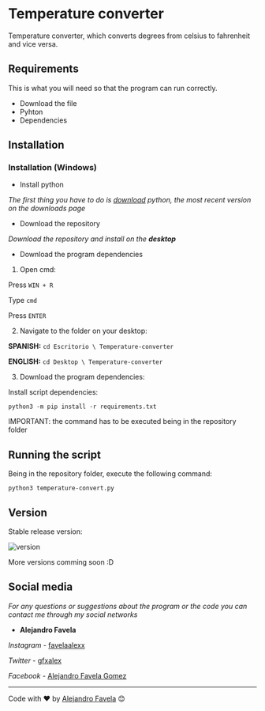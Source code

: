 # Temperature converter

Temperature converter, which converts degrees from celsius to fahrenheit and vice versa.

## Requirements 

This is what you will need so that the program can run correctly.

* Download the file
* Pyhton 
* Dependencies 

## Installation

### Installation (Windows)

* Install python 

_The first thing you have to do is [download](https://www.python.org/downloads/) python, the most recent version on the downloads page_

* Download the repository

_Download the repository and install on the __desktop___

* Download the program dependencies

1. Open cmd:

Press `WIN + R`

Type `cmd`

Press `ENTER`

2. Navigate to the folder on your desktop:

__SPANISH:__ `cd Escritorio \ Temperature-converter`

__ENGLISH:__ `cd Desktop \ Temperature-converter`

3. Download the program dependencies:

Install script dependencies:

    python3 -m pip install -r requirements.txt
IMPORTANT:  the command has to be executed being in the repository folder

## Running the script 

Being in the repository folder, execute the following command: 

    python3 temperature-convert.py


## Version

Stable release version: 

![version](https://img.shields.io/badge/version-v1.0.0-blue)

More versions comming soon :D

## Social media

_For any questions or suggestions about the program or the code you can contact me through my social networks_

* **Alejandro Favela**

*Instagram* - [favelaalexx](instagram.com/favelaalexx/)

*Twitter* - [gfxalex](https://twitter.com/Alejand61023910)

*Facebook* - [Alejandro Favela Gomez](https://www.facebook.com/alejandro.favelagomez)

---
Code with ❤️ by [Alejandro Favela](https://github.com/favelaalexx) 😊
